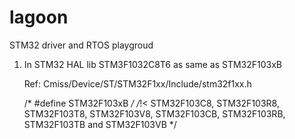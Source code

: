 # lagoon
STM32 driver and RTOS playgroud


1. In STM32 HAL lib STM3F1032C8T6 as same as STM32F103xB 

    Ref: Cmiss/Device/ST/STM32F1xx/Include/stm32f1xx.h
    
    /* #define STM32F103xB  */ /*!< STM32F103C8, STM32F103R8, STM32F103T8, STM32F103V8, STM32F103CB, STM32F103RB, STM32F103TB and STM32F103VB */


